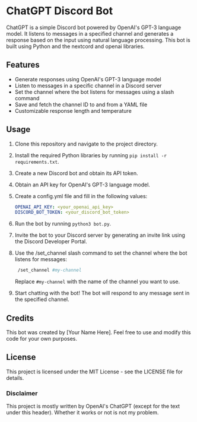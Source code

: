 # ChatGPT Discord Bot

ChatGPT is a simple Discord bot powered by OpenAI's GPT-3 language model. It listens to messages in a specified channel and generates a response based on the input using natural language processing. This bot is built using Python and the nextcord and openai libraries.
## Features

 * Generate responses using OpenAI's GPT-3 language model
 * Listen to messages in a specific channel in a Discord server
 * Set the channel where the bot listens for messages using a slash command
 * Save and fetch the channel ID to and from a YAML file
 * Customizable response length and temperature

## Usage

 1. Clone this repository and navigate to the project directory.

 2. Install the required Python libraries by running `pip install -r requirements.txt`.

 3. Create a new Discord bot and obtain its API token.

 4. Obtain an API key for OpenAI's GPT-3 language model.

 5. Create a config.yml file and fill in the following values:

     ```yaml
     OPENAI_API_KEY: <your_openai_api_key>
     DISCORD_BOT_TOKEN: <your_discord_bot_token>
     ```

 6. Run the bot by running `python3 bot.py`.

 7. Invite the bot to your Discord server by generating an invite link using the Discord Developer Portal.

 8. Use the /set_channel slash command to set the channel where the bot listens for messages:

     ```bash
      /set_channel #my-channel
     ```

     Replace `#my-channel` with the name of the channel you want to use.

 9. Start chatting with the bot! The bot will respond to any message sent in the specified channel.

## Credits

This bot was created by [Your Name Here]. Feel free to use and modify this code for your own purposes.

## License

This project is licensed under the MIT License - see the LICENSE file for details.

### Disclaimer
This project is mostly written by OpenAI's ChatGPT (except for the text under this header). Whether it works or not is not my problem.
